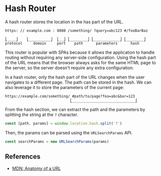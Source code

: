 # Hash Router

A hash router stores the location in the has part of the URL.

```
https: // example.com : 8080 /something/ ?query=abc123 #/fooBarBaz

⎣____⎦    ⎣__________⎦  ⎣__⎦ ⎣________⎦ ⎣____________⎦ ⎣________⎦
protocol     domain     port    path      parameters      hash
```

This router is popular with SPAs because it allows the application to handle routing without requiring any server-side configuration.
Using the hash part of the URL means that the browser always asks for the same HTML page to the server, so the server doesn't require any extra configuration.

In a hash router, only the hash part of the URL changes when the user navigates to a different page.
The path can be stored in the hash.
We can also leverage it to store the parameters of the current page:

```
https://example.com/something/ #path/to/page?foo=abc&bar=123
                              ⎣_____________________________⎦
```

From the hash section, we can extract the path and the parameters by splitting the string at the `?` character.

```js
const [path, params] = window.location.hash.split('?')
```

Then, the params can be parsed using the `URLSearchParams` API.

```js
const searchParams = new URLSearchParams(params)
```

## References

- [MDN: Anatomy of a URL](https://developer.mozilla.org/en-US/docs/Learn/Common_questions/Web_mechanics/What_is_a_URL)
